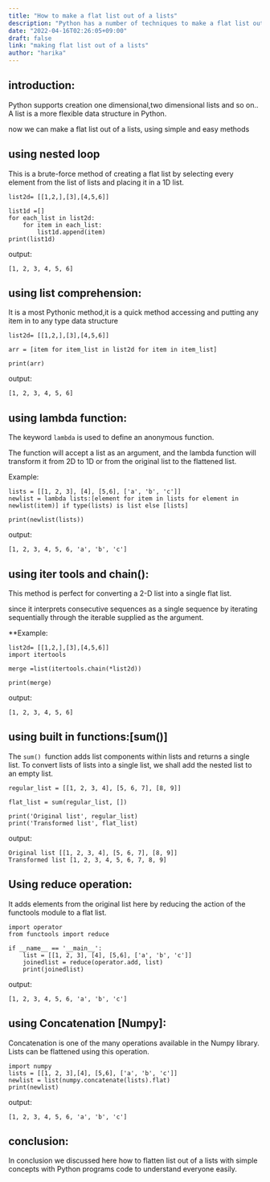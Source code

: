 ```yaml
---
title: "How to make a flat list out of a lists"
description: "Python has a number of techniques to make a flat list out of a lists"
date: "2022-04-16T02:26:05+09:00"
draft: false
link: "making flat list out of a lists"
author: "harika"
---
```


## introduction:
Python supports creation one dimensional,two dimensional lists and so on..
A list is a more flexible data structure in Python.

now we can make a flat list out of a lists, using simple and easy methods 

## using nested loop

This is a brute-force method of creating a flat list by selecting every element from the list of lists and placing it in a 1D list.

```
list2d= [[1,2,],[3],[4,5,6]]

list1d =[]
for each_list in list2d:
    for item in each_list:
        list1d.append(item)
print(list1d)
```
output:

```
[1, 2, 3, 4, 5, 6]
```

## using list comprehension:

It is a most Pythonic method,it is a quick method accessing  and putting any item in to any type data structure

```
list2d= [[1,2,],[3],[4,5,6]]

arr = [item for item_list in list2d for item in item_list]

print(arr)

```
output:

```
[1, 2, 3, 4, 5, 6]
```
## using lambda function:

The keyword `lambda` is used to define an anonymous function.

The function will accept a list as an argument, and the lambda function will transform it from 2D to 1D or from the original list to the flattened list.

Example:
```
lists = [[1, 2, 3], [4], [5,6], ['a', 'b', 'c']]
newlist = lambda lists:[element for item in lists for element in newlist(item)] if type(lists) is list else [lists]

print(newlist(lists))
```
output:
```
[1, 2, 3, 4, 5, 6, 'a', 'b', 'c']
```
## using iter tools and chain():

This method is perfect for converting a 2-D list into a single flat list.

since it interprets consecutive sequences as a single sequence by iterating sequentially through the iterable supplied as the argument.

 **Example:

```
list2d= [[1,2,],[3],[4,5,6]]
import itertools

merge =list(itertools.chain(*list2d))

print(merge)
```
output:
```
[1, 2, 3, 4, 5, 6]
```

## using built in functions:[sum()]

The `sum() `function adds list components within lists and returns a single list. To convert lists of lists into a single list, we shall add the nested list to an empty list.

```
regular_list = [[1, 2, 3, 4], [5, 6, 7], [8, 9]]

flat_list = sum(regular_list, [])

print('Original list', regular_list)
print('Transformed list', flat_list)
```
output:
```
Original list [[1, 2, 3, 4], [5, 6, 7], [8, 9]]
Transformed list [1, 2, 3, 4, 5, 6, 7, 8, 9]
```
## Using reduce operation:

It adds elements from the original list here by reducing the action of the functools module to a flat list.

```
import operator
from functools import reduce

if __name__ == '__main__':
    list = [[1, 2, 3], [4], [5,6], ['a', 'b', 'c']]
    joinedlist = reduce(operator.add, list)
    print(joinedlist)
 ```
 output:
 ```
 [1, 2, 3, 4, 5, 6, 'a', 'b', 'c']
 ```
 ## using Concatenation [Numpy]:

 Concatenation is one of the many operations available in the Numpy library. Lists can be flattened using this operation.

```
import numpy
lists = [[1, 2, 3],[4], [5,6], ['a', 'b', 'c']]
newlist = list(numpy.concatenate(lists).flat)    
print(newlist)
```
output:
```
[1, 2, 3, 4, 5, 6, 'a', 'b', 'c']
```
## conclusion:

In conclusion we discussed here how to flatten list out of a lists with simple concepts with Python programs code to understand everyone easily.

 



